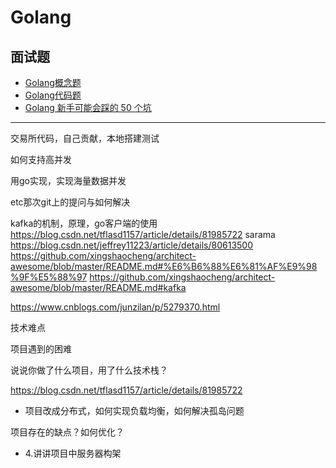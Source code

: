 # Golang

## 面试题

- [Golang概念题](https://github.com/ChuangLiu727/GetJob/blob/master/Golang/Golang概念题.md)
- [Golang代码题](https://github.com/ChuangLiu727/GetJob/blob/master/Golang/Golang代码题.md)
- [Golang 新手可能会踩的 50 个坑](https://wuyin.io/2018/03/07/50-shades-of-golang-traps-gotchas-mistakes/)

---


交易所代码，自己贡献，本地搭建测试

如何支持高并发

用go实现，实现海量数据并发

etc那次git上的提问与如何解决

kafka的机制，原理，go客户端的使用
https://blog.csdn.net/tflasd1157/article/details/81985722
sarama 
https://blog.csdn.net/jeffrey11223/article/details/80613500
https://github.com/xingshaocheng/architect-awesome/blob/master/README.md#%E6%B6%88%E6%81%AF%E9%98%9F%E5%88%97
https://github.com/xingshaocheng/architect-awesome/blob/master/README.md#kafka

https://www.cnblogs.com/junzilan/p/5279370.html

技术难点

项目遇到的困难

说说你做了什么项目，用了什么技术栈？

https://blog.csdn.net/tflasd1157/article/details/81985722

- 项目改成分布式，如何实现负载均衡，如何解决孤岛问题

项目存在的缺点？如何优化？

- 4.讲讲项目中服务器构架